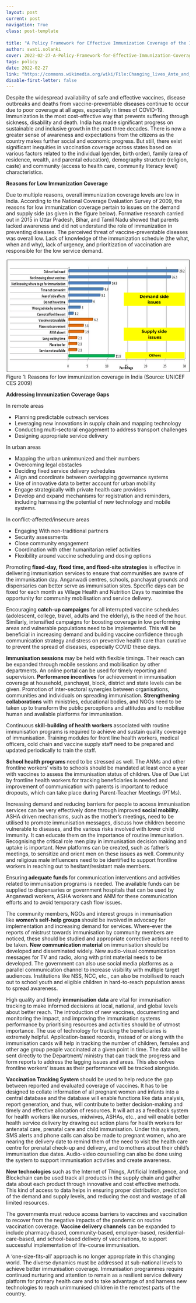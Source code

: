 ```yaml
---
layout: post
current: post
navigation: True
class: post-template

title: "A Policy Framework for Effective Immunization Coverage of the Indian Population"
author: swati.solanki
cover: 2022-02-27-A-Policy-Framework-for-Effective-Immunization-Coverage-of-the-Indian-Population-Changing-lives-Ante-and-post-natal-care-for-mums-and-babies-in-Orissa-6835364123-.jpg
tags: policy
date: 2022-02-27
link: "https://commons.wikimedia.org/wiki/File:Changing_lives_Ante_and_post_natal_care_for_mums_and_babies_in_Orissa_(6835364123).jpg"
disable-first-letter: false
---
```

<p>Despite the widespread availability of safe and effective vaccines, disease outbreaks and deaths from vaccine-preventable diseases continue to occur due to poor coverage at all ages, especially in times of COVID-19. Immunization is the most cost-effective way that prevents suffering through sickness, disability and death. India has made significant progress on sustainable and inclusive growth in the past three decades. There is now a greater sense of awareness and expectations from the citizens as the country makes further social and economic progress. But still, there exist significant inequities in vaccination coverage across states based on various factors related to the individual (gender, birth order), family (area of residence, wealth, and parental education), demography structure (religion, caste) and community (access to health care, community literacy level) characteristics.</p><p><strong >Reasons for Low Immunization Coverage&nbsp;</strong></p><p>Due to multiple reasons, overall immunization coverage levels are low in India. According to the National Coverage Evaluation Survey of 2009, the reasons for low immunization coverage pertain to issues on the demand and supply side (as given in the figure below). Formative research carried out in 2015 in Uttar Pradesh, Bihar, and Tamil Nadu showed that parents lacked awareness and did not understand the role of immunization in preventing diseases. The perceived threat of vaccine-preventable diseases was overall low. Lack of knowledge of the immunization schedule (the what, when and why), lack of urgency, and prioritization of vaccination are responsible for the low service demand.</p><p class="ql-align-center"><div class='caption' style='text-align: left'><img src="assets/images/2022-02-27-A-Policy-Framework-for-Effective-Immunization-Coverage-of-the-Indian-Population-image1.png"  >Figure 1: Reasons for low immunization coverage in India (Source: UNICEF CES 2009)</div></p><p><strong >Addressing Immunization Coverage Gaps</strong></p><p>In remote areas</p><ul><li>Planning predictable outreach services&nbsp;</li><li>Leveraging new innovations in supply chain and mapping technology&nbsp;</li><li>Conducting multi-sectoral engagement to address transport challenges&nbsp;</li><li>Designing appropriate service delivery</li></ul><p>In urban areas</p><ul><li>Mapping the urban unimmunized and their numbers&nbsp;</li><li>Overcoming legal obstacles&nbsp;</li><li>Deciding fixed service delivery schedules</li><li>Align and coordinate between overlapping governance systems&nbsp;</li><li>Use of innovative data to better account for urban mobility</li><li>Engage strategically with private health care providers</li><li>Develop and expand mechanisms for registration and reminders, including harnessing the potential of new technology and mobile systems.&nbsp;</li></ul><p>In conflict-affected/insecure areas</p><ul><li>Engaging With non-traditional partners</li><li>Security assessments</li><li>Close community engagement&nbsp;</li><li>Coordination with other humanitarian relief activities</li><li>Flexibility around vaccine scheduling and dosing options</li></ul><p>Promoting<strong >&nbsp;fixed-day, fixed time, and fixed-site strategies</strong>&nbsp;is effective in delivering immunisation services to ensure that communities are aware of the immunisation day. Anganwadi centres, schools, panchayat grounds and dispensaries can better serve as immunisation sites. Specific days can be fixed for each month as Village Health and Nutrition Days to maximise the opportunity for community mobilisation and service delivery.&nbsp;</p><p>Encouraging&nbsp;<strong >catch-up campaigns</strong>&nbsp;for all interrupted vaccine schedules (adolescent, college, travel, adults and the elderly), is the need of the hour. Similarly, intensified campaigns for boosting coverage in low performing areas and vulnerable populations need to be implemented. This will be beneficial in increasing demand and building vaccine confidence through communication strategy and stress on preventive health care than curative to prevent the spread of diseases, especially COVID these days.&nbsp;</p><p><strong >Immunisation sessions</strong>&nbsp;may be held with flexible timings. Their reach can be expanded through mobile sessions and mobilisation by other departments. An online portal can be used for timely reporting and supervision.&nbsp;<strong >Performance incentives</strong>&nbsp;for achievement in immunisation coverage at household, panchayat, block, district and state levels can be given. Promotion of inter-sectoral synergies between organisations, communities and individuals on spreading immunisation. <strong >Strengthening collaborations</strong>&nbsp;with ministries, educational bodies, and NGOs need to be taken up to transform the public perceptions and attitudes and to mobilise human and available platforms for immunisation.&nbsp;</p><p>Continuous<strong >&nbsp;skill-building of health workers&nbsp;</strong>associated with routine immunisation programs is required to achieve and sustain quality coverage of immunisation. Training modules for front line health workers, medical officers, cold chain and vaccine supply staff need to be prepared and updated periodically to train the staff.&nbsp;</p><p><strong >School health programs&nbsp;</strong>need to be stressed as well. The ANMs and other frontline workers’ visits to schools should be mandated at least once a year with vaccines to assess the immunisation status of children. Use of Due List by frontline health workers for tracking beneficiaries is needed and improvement of communication with parents is important to reduce dropouts, which can take place during Parent-Teacher Meetings (PTMs).&nbsp;</p><p>Increasing demand and reducing barriers for people to access immunisation services can be very effectively done through improved&nbsp;<strong >social mobility</strong>. ASHA driven mechanisms, such as the mother’s meetings, need to be utilised to promote immunisation messages, discuss how children become vulnerable to diseases, and the various risks involved with lower child immunity. It can educate them on the importance of routine immunisation. Recognising the critical role men play in immunisation decision making and uptake is important. New platforms can be created, such as father’s meetings, to sensitize and orient men on these issues as well. Community and religious male influencers need to be identified to support frontline workers in reaching out to hesitant/resistant male members.</p><p>Ensuring<strong >&nbsp;adequate funds&nbsp;</strong>for communication interventions and activities related to immunisation programs is needed. The available funds can be supplied to dispensaries or government hospitals that can be used by Anganwadi workers, ASHA workers and ANM for these communication efforts and to avoid temporary cash flow issues.&nbsp;</p><p>The community members, NGOs and interest groups in immunisation like&nbsp;<strong >women’s self-help groups&nbsp;</strong>should be involved in advocacy for implementation and increasing demand for services. Where-ever the reports of mistrust towards immunisation by community members are noticed, these should be studied and appropriate corrective actions need to be taken. <strong >New communication material&nbsp;</strong>on immunisation should be developed and disseminated widely. New audio-visual communication messages for TV and radio, along with print material needs to be developed. The government can also use social media platforms as a parallel communication channel to increase visibility with multiple target audiences. Institutions like NSS, NCC, etc., can also be mobilised to reach out to school youth and eligible children in hard-to-reach population areas to spread awareness.&nbsp;</p><p>High quality and timely&nbsp;<strong >immunisation data</strong>&nbsp;are vital for immunisation tracking to make informed decisions at local, national, and global levels about better reach. The introduction of new vaccines, documenting and monitoring the impact, and improving the immunisation systems performance by prioritising resources and activities should be of utmost importance. The use of technology for tracking the beneficiaries is extremely helpful. Application-based records, instead of or along with the immunisation cards will help in tracking the number of children, females and other age group people vaccinated at a given point in time. The data will be sent directly to the Department/ ministry that can track the progress and form reports to address the lagging issues and areas. This also solves frontline workers’ issues as their performance will be tracked alongside.</p><p><strong >Vaccination Tracking System&nbsp;</strong>should be used to help reduce the gap between reported and evaluated coverage of vaccines. It has to be designed to collate information of all pregnant women and infants into a central database and the database will enable functions like data analysis, report generation, and thus, will contribute to better decision-making and timely and effective allocation of resources. It will act as a feedback system for health workers like nurses, midwives, ASHAs, etc., and will enable better health service delivery by drawing out action plans for health workers for antenatal care, prenatal care and child immunisation. Under this system, SMS alerts and phone calls can also be made to pregnant women, who are nearing the delivery date to remind them of the need to visit the health care centre for prenatal check-up and delivery, and to mothers about their child’s immunisation due dates. Audio-video counselling can also be done using the system to support immunisation activities and create awareness.&nbsp;</p><p><strong >New technologies</strong>&nbsp;such as the Internet of Things, Artificial Intelligence, and Blockchain can be used track all products in the supply chain and gather data about each product through innovative and cost effective methods. This kind of access to data helps in ensuring proper distribution, prediction of the demand and supply levels, and reducing the cost and wastage of all limited resources.</p><p>The governments must reduce access barriers to vaccines and vaccination to recover from the negative impacts of the pandemic on routine vaccination coverage.&nbsp;<strong >Vaccine delivery channels</strong>&nbsp;can be expanded to include pharmacy-based, community-based, employer-based, residential-care-based, and school-based delivery of vaccinations, to support successful implementation of life-course immunisation.</p><p>A ‘one-size-fits-all’ approach is no longer appropriate in this changing world. The diverse dynamics must be addressed at sub-national levels to achieve better immunisation coverage. Immunisation programmes require continued nurturing and attention to remain as a resilient service delivery platform for primary health care and to take advantage of and harness new technologies to reach unimmunised children in the remotest parts of the country.</p>